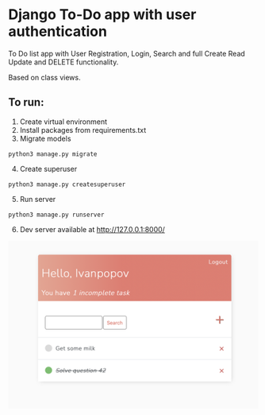 # Django To-Do app with user authentication

To Do list app with User Registration, Login, Search and full Create Read Update and DELETE functionality.

Based on class views.

To run:
------
1. Create virtual environment
2. Install packages from requirements.txt
3. Migrate models
```
python3 manage.py migrate   
```
4. Create superuser
```
python3 manage.py createsuperuser   
```
5. Run server
```
python3 manage.py runserver  
```
6. Dev server available at http://127.0.0.1:8000/

![todo_app](todo_app.png)
